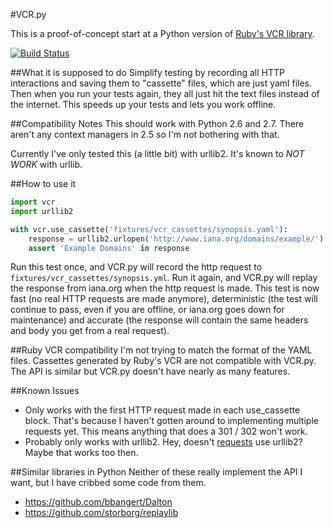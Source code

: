 #VCR.py

This is a proof-of-concept start at a Python version of [Ruby's VCR
library](https://github.com/myronmarston/vcr).

[![Build Status](https://secure.travis-ci.org/kevin1024/vcrpy.png?branch=master)](http://travis-ci.org/kevin1024/vcrpy)

##What it is supposed to do
Simplify testing by recording all HTTP interactions and saving them to
"cassette" files, which are just yaml files.  Then when you run your tests
again, they all just hit the text files instead of the internet.  This speeds up
your tests and lets you work offline.

##Compatibility Notes
This should work with Python 2.6 and 2.7.  There aren't any context managers in
2.5 so I'm not bothering with that.

Currently I've only tested this (a little bit) with urllib2.  It's known to *NOT
WORK* with urllib.

##How to use it
```python
import vcr
import urllib2

with vcr.use_cassette('fixtures/vcr_cassettes/synopsis.yaml'):
    response = urllib2.urlopen('http://www.iana.org/domains/example/').read()
    assert 'Example Domains' in response
```

Run this test once, and VCR.py will record the http request to
`fixtures/vcr_cassettes/synopsis.yml`. Run it again, and VCR.py will replay the
response from iana.org when the http request is made. This test is now fast (no
real HTTP requests are made anymore), deterministic (the test will continue to
pass, even if you are offline, or iana.org goes down for maintenance) and
accurate (the response will contain the same headers and body you get from a
real request).

##Ruby VCR compatibility
I'm not trying to match the format of the YAML files.  Cassettes generated by
Ruby's VCR are not compatible with VCR.py.  The API is similar but VCR.py
doesn't have nearly as many features.

##Known Issues
 * Only works with the first HTTP request made in each use_cassette block.  That's because I haven't gotten around to implementing multiple requests yet.  This means anything that does a 301 / 302 won't work.
 * Probably only works with urllib2.  Hey, doesn't [requests](http://docs.python-requests.org/en/latest/index.html) use urllib2?  Maybe that works too then.

##Similar libraries in Python
Neither of these really implement the API I want, but I have cribbed some code
from them.
 * https://github.com/bbangert/Dalton
 * https://github.com/storborg/replaylib
